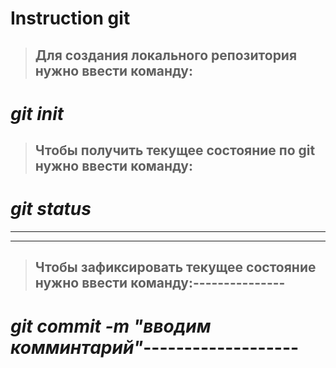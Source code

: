 # Instruction git

>## Для создания локального репозитория нужно ввести команду:

# _**git** init_

>## Чтобы получить текущее состояние по git нужно ввести команду:

# _**git** status_

-------------------------

-------------------------





>## Чтобы зафиксировать текущее состояние нужно ввести команду:---------------

# _**git** commit -m "вводим комминтарий"_-------------------